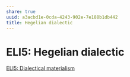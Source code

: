 ```yaml
---
share: true
uuid: a3acbd1e-0cda-4243-902e-7e188b1db442
title: Hegelian dialectic
---
```

# ELI5: Hegelian dialectic
[ELI5: Dialectical materialism](/undefined)